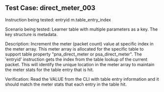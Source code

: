 Test Case: direct_meter_003
-----------------------------

Instruction being tested:
    entryid m.table_entry_index

Scenario being tested:
    Learner table with multiple parameters as a key.
    The key structure is metadata.

Description:
    Increment the meter (packet count) value at specific index in
    the meter array. This meter array is allocated for the specific
    table to support table property "pna_direct_meter or
    psa_direct_meter".
    The 'entryid' instruction gets the index from the table lookup
    of the current packet. This will identify the unique location
    in the meter array to maintain the meter stats for the table
    entry that is hit.

Verification:
    Read the VALUE from the CLI with table entry information and it
    should match the meter stats that each entry in the table hit.
